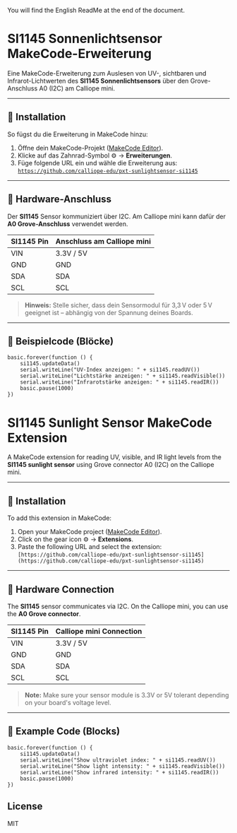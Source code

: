 You will find the English ReadMe at the end of the document.

# SI1145 Sonnenlichtsensor MakeCode-Erweiterung

Eine MakeCode-Erweiterung zum Auslesen von UV-, sichtbaren und Infrarot-Lichtwerten des **SI1145 Sonnenlichtsensors** über den Grove-Anschluss A0 (I2C) am Calliope mini.

---

## 🧩 Installation

So fügst du die Erweiterung in MakeCode hinzu:

1. Öffne dein MakeCode-Projekt ([MakeCode Editor](https://makecode.calliope.cc/)).
2. Klicke auf das Zahnrad-Symbol ⚙️ → **Erweiterungen**.
3. Füge folgende URL ein und wähle die Erweiterung aus:  
   [`https://github.com/calliope-edu/pxt-sunlightsensor-si1145`](https://github.com/calliope-edu/pxt-sunlightsensor-si1145)

---

## 🔌 Hardware-Anschluss

Der **SI1145** Sensor kommuniziert über I2C. Am Calliope mini kann dafür der **A0 Grove-Anschluss** verwendet werden.

| SI1145 Pin | Anschluss am Calliope mini   |
|------------|------------------------------|
| VIN        | 3.3V / 5V                    |
| GND        | GND                          |
| SDA        | SDA                          |
| SCL        | SCL                          |

> **Hinweis:** Stelle sicher, dass dein Sensormodul für 3,3 V oder 5 V geeignet ist – abhängig von der Spannung deines Boards.

---

## 🧪 Beispielcode (Blöcke)

```blocks
basic.forever(function () {
    si1145.updateData()
    serial.writeLine("UV-Index anzeigen: " + si1145.readUV())
    serial.writeLine("Lichtstärke anzeigen: " + si1145.readVisible())
    serial.writeLine("Infrarotstärke anzeigen: " + si1145.readIR())
    basic.pause(1000)
})
```



# SI1145 Sunlight Sensor MakeCode Extension

A MakeCode extension for reading UV, visible, and IR light levels from the **SI1145 sunlight sensor** using Grove connector A0 (I2C) on the Calliope mini.

---

## 🧩 Installation

To add this extension in MakeCode:

1. Open your MakeCode project ([MakeCode Editor](https://makecode.calliope.cc/)).
2. Click on the gear icon ⚙️ → **Extensions**.
3. Paste the following URL and select the extension:  
   `[https://github.com/calliope-edu/pxt-sunlightsensor-si1145](https://github.com/calliope-edu/pxt-sunlightsensor-si1145)`

---

## 🔌 Hardware Connection

The **SI1145** sensor communicates via I2C. On the Calliope mini, you can use the **A0 Grove connector**.

| SI1145 Pin | Calliope mini Connection     |
|------------|------------------------------|
| VIN        | 3.3V / 5V                    |
| GND        | GND                          |
| SDA        | SDA                          |
| SCL        | SCL                          |

> **Note:** Make sure your sensor module is 3.3V or 5V tolerant depending on your board's voltage level.

---

## 🧪 Example Code (Blocks)

```blocks
basic.forever(function () {
    si1145.updateData()
    serial.writeLine("Show ultraviolet index: " + si1145.readUV())
    serial.writeLine("Show light intensity: " + si1145.readVisible())
    serial.writeLine("Show infrared intensity: " + si1145.readIR())
    basic.pause(1000)
})
```

## License

MIT
